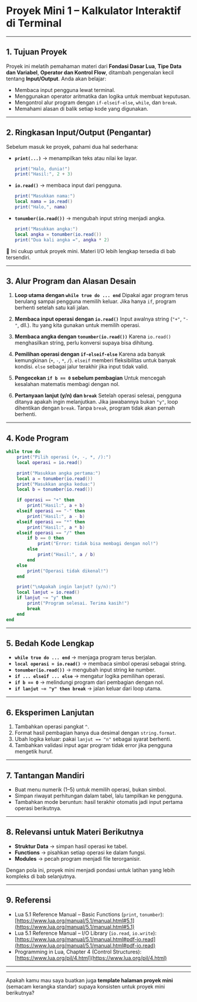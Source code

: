 # **Proyek Mini 1 – Kalkulator Interaktif di Terminal**

---

## 1. Tujuan Proyek

Proyek ini melatih pemahaman materi dari **Fondasi Dasar Lua**, **Tipe Data dan Variabel**, **Operator dan Kontrol Flow**, ditambah pengenalan kecil tentang **Input/Output**.
Anda akan belajar:

* Membaca input pengguna lewat terminal.
* Menggunakan operator aritmatika dan logika untuk membuat keputusan.
* Mengontrol alur program dengan `if-elseif-else`, `while`, dan `break`.
* Memahami alasan di balik setiap kode yang digunakan.

---

## 2. Ringkasan Input/Output (Pengantar)

Sebelum masuk ke proyek, pahami dua hal sederhana:

* **`print(...)`** → menampilkan teks atau nilai ke layar.

  ```lua
  print("Halo, dunia!")
  print("Hasil:", 2 + 3)
  ```

* **`io.read()`** → membaca input dari pengguna.

  ```lua
  print("Masukkan nama:")
  local nama = io.read()
  print("Halo,", nama)
  ```

* **`tonumber(io.read())`** → mengubah input string menjadi angka.

  ```lua
  print("Masukkan angka:")
  local angka = tonumber(io.read())
  print("Dua kali angka =", angka * 2)
  ```

📌 Ini cukup untuk proyek mini. Materi I/O lebih lengkap tersedia di bab tersendiri.

---

## 3. Alur Program dan Alasan Desain

1. **Loop utama dengan `while true do ... end`**
   Dipakai agar program terus berulang sampai pengguna memilih keluar.
   Jika hanya `if`, program berhenti setelah satu kali jalan.

2. **Membaca input operasi dengan `io.read()`**
   Input awalnya string (`"+"`, `"-"`, dll.). Itu yang kita gunakan untuk memilih operasi.

3. **Membaca angka dengan `tonumber(io.read())`**
   Karena `io.read()` menghasilkan string, perlu konversi supaya bisa dihitung.

4. **Pemilihan operasi dengan `if-elseif-else`**
   Karena ada banyak kemungkinan (`+`, `-`, `*`, `/`).
   `elseif` memberi fleksibilitas untuk banyak kondisi.
   `else` sebagai jalur terakhir jika input tidak valid.

5. **Pengecekan `if b == 0` sebelum pembagian**
   Untuk mencegah kesalahan matematis membagi dengan nol.

6. **Pertanyaan lanjut (y/n) dan `break`**
   Setelah operasi selesai, pengguna ditanya apakah ingin melanjutkan.
   Jika jawabannya bukan `"y"`, loop dihentikan dengan `break`.
   Tanpa `break`, program tidak akan pernah berhenti.

---

## 4. Kode Program

```lua
while true do
    print("Pilih operasi (+, -, *, /):")
    local operasi = io.read()

    print("Masukkan angka pertama:")
    local a = tonumber(io.read())
    print("Masukkan angka kedua:")
    local b = tonumber(io.read())

    if operasi == "+" then
        print("Hasil:", a + b)
    elseif operasi == "-" then
        print("Hasil:", a - b)
    elseif operasi == "*" then
        print("Hasil:", a * b)
    elseif operasi == "/" then
        if b == 0 then
            print("Error: tidak bisa membagi dengan nol!")
        else
            print("Hasil:", a / b)
        end
    else
        print("Operasi tidak dikenal!")
    end

    print("\nApakah ingin lanjut? (y/n):")
    local lanjut = io.read()
    if lanjut ~= "y" then
        print("Program selesai. Terima kasih!")
        break
    end
end
```

---

## 5. Bedah Kode Lengkap

* **`while true do ... end`** → menjaga program terus berjalan.
* **`local operasi = io.read()`** → membaca simbol operasi sebagai string.
* **`tonumber(io.read())`** → mengubah input string ke number.
* **`if ... elseif ... else`** → mengatur logika pemilihan operasi.
* **`if b == 0`** → melindungi program dari pembagian dengan nol.
* **`if lanjut ~= "y" then break`** → jalan keluar dari loop utama.

---

## 6. Eksperimen Lanjutan

1. Tambahkan operasi pangkat `^`.
2. Format hasil pembagian hanya dua desimal dengan `string.format`.
3. Ubah logika keluar: pakai `lanjut == "n"` sebagai syarat berhenti.
4. Tambahkan validasi input agar program tidak error jika pengguna mengetik huruf.

---

## 7. Tantangan Mandiri

* Buat menu numerik (1–5) untuk memilih operasi, bukan simbol.
* Simpan riwayat perhitungan dalam tabel, lalu tampilkan ke pengguna.
* Tambahkan mode beruntun: hasil terakhir otomatis jadi input pertama operasi berikutnya.

---

## 8. Relevansi untuk Materi Berikutnya

* **Struktur Data** → simpan hasil operasi ke tabel.
* **Functions** → pisahkan setiap operasi ke dalam fungsi.
* **Modules** → pecah program menjadi file terorganisir.

Dengan pola ini, proyek mini menjadi pondasi untuk latihan yang lebih kompleks di bab selanjutnya.

---

## 9. Referensi

* Lua 5.1 Reference Manual – Basic Functions (`print`, `tonumber`):
  [https://www.lua.org/manual/5.1/manual.html#5.1](https://www.lua.org/manual/5.1/manual.html#5.1)
* Lua 5.1 Reference Manual – I/O Library (`io.read`, `io.write`):
  [https://www.lua.org/manual/5.1/manual.html#pdf-io.read](https://www.lua.org/manual/5.1/manual.html#pdf-io.read)
* Programming in Lua, Chapter 4 (Control Structures):
  [https://www.lua.org/pil/4.html](https://www.lua.org/pil/4.html)

---

<!--
Dengan susunan ini, pelajar sudah punya pegangan jelas: **kenapa setiap baris dipakai, bagaimana alurnya, dan apa yang bisa dieksperimenkan**.
-->
---


Apakah kamu mau saya buatkan juga **template halaman proyek mini** (semacam kerangka standar) supaya konsisten untuk proyek mini berikutnya?

